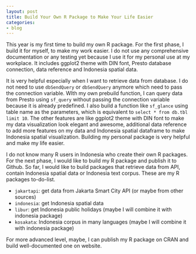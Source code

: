 ```yaml
---
layout: post
title: Build Your Own R Package to Make Your Life Easier
categories:
- blog
---
```


This year is my first time to build my own R package. For the first phase, I build it for myself, to make my work easier. I do not use any comprehensive documentation or any testing yet because I use it for my personal use at my workplace. It includes ggplot2 theme with DIN font, Presto database connection, data reference and Indonesia spatial data. 

It is very helpful especially when I want to retrieve data from database. I do not need to use `dbSendQuery` or `dbSendQuery` anymore which need to pass the connection variable. WIth my own prebuild function, I can query data from Presto using `sf_query` without passing the connection variable because it is already predefined. I also build a function like `sf_glance` using table name as the parameters, which is equivalent to `select * from db.tbl limit 10`. The other features are like ggplot2 theme with DIN font to make my data visualization look elegant and awesome, additional data reference to add more features on my data and Indonesia spatial dataframe to make Indonesia spatial visualization. Building my personal package is very helpful and make my life easier.

I do not know many R users in Indonesia who create their own R packages. For the next phase, I would like to build my R package and publish it to Github. So far, I would like to build packages that retrieve data from API, contain Indonesia spatial data or Indonesia text corpus. These are my R packages to-do-list.

- `jakartapi`: get data from Jakarta Smart City API (or maybe from other sources)
- `indonesia`: get Indonesia spatial data
- `libur`: get Indonesia public holidays (maybe I will combine it with indonesia package)
- `kosakata`: Indonesia corpus in many languages (maybe I will combine it with indonesia package)

For more advanced level, maybe, I can publish my R package on CRAN and build well-documented one on website.

